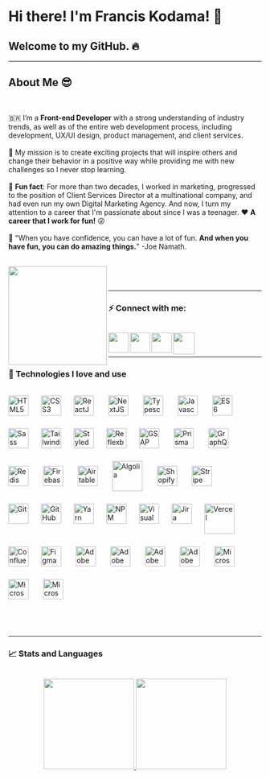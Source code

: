 # Hi there! I'm Francis Kodama! 👋

## Welcome to my GitHub. 🔥

<hr />

## About Me 😎

<br />

🇧🇷 I’m a **Front-end Developer** with a strong understanding of industry trends, as well as of the entire web development process, including development, UX/UI design, product management, and client services.
</br>
</br>
🚀 My mission is to create exciting projects that will inspire others and change their behavior in a positive way while providing me with new challenges so I never stop learning.
</br>
</br>
🏁 **Fun fact**: For more than two decades, I worked in marketing, progressed to the position of Client Services Director at a multinational company, and had even run my own Digital Marketing Agency. And now, I turn my attention to a career that I'm passionate about since I was a teenager. ❤️ **A career that I work for fun!** 😜
</br>
</br>
💭 "When you have confidence, you can have a lot of fun. **And when you have fun, you can do amazing things.**" -Joe Namath.
</br>
</br>

<a href="https://www.fkodama.com/" target="_blank">
<img align="left" width="196px" src="https://www.fkodama.com/_permanent/git/portfolio.svg"  />
</a>

</br>
</br>

<hr />

### ⚡ Connect with me:

<br />
<a href="https://www.fkodama.com/" target="_blank">
<img align="left" width="40px" src="https://www.fkodama.com/_permanent/git/website.svg"  />
</a>

<a href="https://www.linkedin.com/in/kodama/" target="_blank">
  <img align="left" width="40px" src="https://www.fkodama.com/_permanent/git/linkedin.svg"  />
</a>
<a href="https://www.instagram.com" target="_blank">
  <img align="left" width="40px" src="https://www.fkodama.com/_permanent/git/instagram.svg"  />
</a>
<a href="mailto:fk@fkodama.com">
  <img align="left" width="43px" src="https://www.fkodama.com/_permanent/git/email.svg" />
</a>

</br>
</br>

<hr />

### 🤖 Technologies I love and use

<div style="display: inline_block">
  <br>
  <!-- Frameworks and Languages -->
  <img align="center" alt="ReactJS" height="40px" src="https://fkodama.com/techstack-icons/react.svg" style="margin-right:25px; margin-bottom:25px;">                 
  <img align="center" alt="NextJS" height="40px" src="https://fkodama.com/techstack-icons/nextjs-icon.svg" style="margin-right:25px; margin-bottom:25px;">
  <img align="center" alt="Typescript" height="40px" src="https://fkodama.com/techstack-icons/typescript-icon.svg" style="margin-right:25px; margin-bottom:25px;">                 
  <img align="center" alt="Javascript" height="40px" src="https://fkodama.com/techstack-icons/javascript.svg" style="margin-right:25px; margin-bottom:25px;">
  <img align="center" alt="ES6" height="40px" src="https://fkodama.com/techstack-icons/es6.svg" style="margin-right:25px; margin-bottom:25px;">

  <!-- Styles -->
  <img align="left" alt="HTML5" width="40px" src="https://fkodama.com/techstack-icons/html-5.svg" style="margin-right:25px; margin-bottom:25px;" />
  <img align="left" alt="CSS3" width="40px" src="https://fkodama.com/techstack-icons/css-3.svg" style="margin-right:25px; margin-bottom:25px;" />
  <img align="left" alt="Sass" width="40px" src="https://fkodama.com/techstack-icons/sass.svg" style="margin-right:25px; margin-bottom:25px;" />
  <img align="left" alt="Tailwind CSS" width="40px" src="https://fkodama.com/techstack-icons/tailwindcss-icon.svg" style="margin-right:25px; margin-bottom:25px;" />
  <img align="left" alt="Styled Components" width="40px" src="https://fkodama.com/techstack-icons/styled-components.svg" style="margin-right:25px; margin-bottom:25px;" />
  <img align="left" alt="Reflexbox Rebass" width="40px" src="https://camo.githubusercontent.com/ac38250ad62288f6cbafc721f3b33640c339c2f1c3f4e20d7b2549663763da7a/68747470733a2f2f7265626173736a732e6f72672f6c6f676f2e737667" style="margin-right:25px; margin-bottom:25px;" />

  <!-- Animation -->
  <img align="center" alt="GSAP" width="40px" src="https://fkodama.com/techstack-icons/gsap.svg" style="margin-right:25px; margin-bottom:25px;">

  <!-- Databases -->
  <img align="center" alt="Prisma" width="40px" src="https://fkodama.com/techstack-icons/prisma.svg" style="margin-right:25px; margin-bottom:25px;">
  <img align="center" alt="GraphQL" width="40px" src="https://fkodama.com/techstack-icons/graphql.svg" style="margin-right:25px; margin-bottom:25px;">
  <img align="center" alt="Redis" width="40px" src="https://fkodama.com/techstack-icons/redis.svg" style="margin-right:25px; margin-bottom:25px;">
  <img align="center" alt="Firebase" width="40px" src="https://fkodama.com/techstack-icons/firebase.svg" style="margin-right:25px; margin-bottom:25px;">
  <img align="center" alt="Airtable" width="40px" src="https://fkodama.com/techstack-icons/airtable.svg" style="margin-right:25px; margin-bottom:25px;">

  <!-- Others -->
  <img align="center" alt="Algolia" width="60px" src="https://fkodama.com/techstack-icons/algolia.svg" style="margin-right:25px; margin-bottom:25px;">
  <img align="center" alt="Shopify" width="40px" src="https://fkodama.com/techstack-icons/shopify.svg" style="margin-right:25px; margin-bottom:25px;">
  <img align="center" alt="Stripe" width="40px" src="https://fkodama.com/techstack-icons/stripe.svg" style="margin-right:25px; margin-bottom:25px;">

  <!-- Hosting -->
  <img align="center" alt="Vercel" width="60px" src="https://fkodama.com/techstack-icons/vercel-logo.svg" style="margin-right:25px; margin-bottom:25px;">

  <!-- Version Control and Libraries Management -->
  <img align="left" alt="Git" width="40px" src="https://fkodama.com/techstack-icons/git-icon.svg" style="margin-right:25px; margin-bottom:25px;" />
  <img align="left" alt="GitHub" width="40px" src="https://fkodama.com/techstack-icons/github-icon.svg" style="margin-right:25px; margin-bottom:25px;" />
  <img align="left" alt="Yarn" width="40px" src="https://fkodama.com/techstack-icons/yarn.svg" style="margin-right:25px; margin-bottom:25px;" />
  <img align="left" alt="NPM" width="40px" src="https://fkodama.com/techstack-icons/npm-2.svg" style="margin-right:25px; margin-bottom:25px;" />

  <!-- Editor -->
  <img align="left" alt="Visual Studio Code" width="40px" src="https://fkodama.com/techstack-icons/visual-studio-code.svg" style="margin-right:25px; margin-bottom:25px;" />

  <!-- Project Management -->
  <img align="left" alt="Jira" width="40px" src="https://fkodama.com/techstack-icons/jira.svg" style="margin-right:25px; margin-bottom:25px;" />
  <img align="left" alt="Confluence" width="40px" src="https://fkodama.com/techstack-icons/confluence.svg" style="margin-right:25px; margin-bottom:25px;" />

  <!-- Design -->
  <img align="center" alt="Figma" height="40px" src="https://fkodama.com/techstack-icons/figma.svg" style="margin-right:25px; margin-bottom:25px;">  
  <img align="center" alt="Adobe XD" width="40px" src="https://fkodama.com/techstack-icons/adobe-xd.svg" style="margin-right:25px; margin-bottom:25px;">                                                   
  <img align="center" alt="Adobe Photoshop" width="40px" src="https://fkodama.com/techstack-icons/adobe-photoshop.svg" style="margin-right:25px; margin-bottom:25px;">  
  <img align="center" alt="Adobe Illustrator" width="40px" src="https://fkodama.com/techstack-icons/adobe-illustrator.svg" style="margin-right:25px; margin-bottom:25px;">  
  <img align="center" alt="Adobe Premiere" width="40px" src="https://fkodama.com/techstack-icons/adobe-premiere_pro.svg" style="margin-right:25px; margin-bottom:25px;">

  <!-- Microsoft -->
  <img align="center" alt="Microsoft excel" width="40px" src="https://fkodama.com/techstack-icons/microsoft-office-excel.svg" style="margin-right:25px; margin-bottom:25px;">  
  <img align="center" alt="Microsoft" width="40px" src="https://fkodama.com/techstack-icons/microsoft-office-powerpoint.svg" style="margin-right:25px; margin-bottom:25px;">  
  <img align="center" alt="Microsoft" width="40px" src="https://fkodama.com/techstack-icons/microsoft-office.svg" style="margin-right:25px; margin-bottom:25px;">  
</div>

<br />
<br />
<hr />

### 📈 Stats and Languages

<br />
<div align="center">
  <a href="https://github.com/franciskodama">
  <img height="180em" src="https://github-readme-stats.vercel.app/api?username=franciskodama&show_icons=true&theme=gradient&include_all_commits=true&count_private=true"/>
  <img height="180em" src="https://github-readme-stats.vercel.app/api/top-langs/?username=franciskodama&layout=compact&langs_count=7&theme=gradient"/>
</div>
